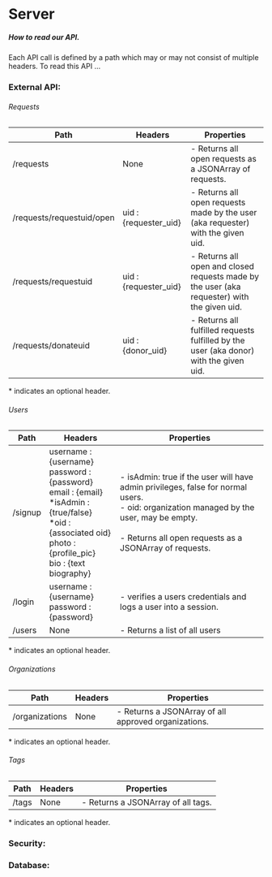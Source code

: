 # Server


##### How to read our API.
Each API call is defined by a path which may or may not consist of multiple headers. To read this API ...

### External API:
###### Requests

| Path          | Headers   | Properties |
| ------------- |-----------|-----------|
| /requests     |  None     | - Returns all open requests as a JSONArray of requests. |
| /requests/requestuid/open | uid : {requester_uid} | - Returns all open requests made by the user (aka requester) with the given uid. |
| /requests/requestuid | uid : {requester_uid} | - Returns all open and closed requests made by the user (aka requester) with the given uid. |
| /requests/donateuid | uid : {donor_uid} | - Returns all fulfilled requests fulfilled by the user (aka donor) with the given uid. |

\* indicates an optional header.

###### Users

| Path          | Headers   | Properties |  
| ------------- |-----------|-----------|  
| /signup     | username : {username} <br> password : {password} <br> email : {email} <br> \*isAdmin : {true/false}  <br> \*oid : {associated oid} <br> photo : {profile_pic} <br> bio : {text biography} | - isAdmin: true if the user will have admin privileges, false for normal users. <br> - oid: organization managed by the user, may be empty. <br> <br> - Returns all open requests as a JSONArray of requests. |  
| /login |  username : {username} <br> password : {password} | - verifies a users credentials and logs a user into a session.
| /users | None | - Returns a list of all users

\* indicates an optional header.

###### Organizations
| Path          | Headers   | Properties |
| ------------- |-----------|-----------|
| /organizations | None | - Returns a JSONArray of all approved organizations. |

\* indicates an optional header.


###### Tags
| Path          | Headers   | Properties |
| ------------- |-----------|-----------|
| /tags | None | - Returns a JSONArray of all tags. |

\* indicates an optional header.

### Security:


### Database:
